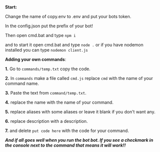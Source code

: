 **Start:**

Change the name of copy.env to .env and put your bots token.

In the config.json put the prefix of your bot!

Then open cmd.bat and type  `npm i`

and to start it open cmd.bat and type  `node .` or if you have nodemon installed you can type `nodemon client.js`

**Adding your own commands**:

**1.** Go to `commands/temp.txt` copy the code.

**2.** In `commands` make a file called `cmd.js` replace `cmd` with the name of your command name.

**3.** Paste the text from `command/temp.txt`.

**4.** replace the name with the name of your command.

**5.** replace aliases with some aliases or leave it blank if you don't want any.

**6.** replace description with a description.

**7.** and delete `put code here` with the code for your command.


_**And if all goes well when you run the bot bot. If you see  a checkmark in the console next to the command that means it will work!!**_
